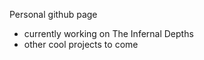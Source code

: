 Personal github page 
- currently working on The Infernal Depths
- other cool projects to come

<!---
MikM22/MikM22 is a ✨ special ✨ repository because its `README.md` (this file) appears on your GitHub profile.
You can click the Preview link to take a look at your changes.
--->
